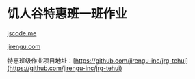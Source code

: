 
# 饥人谷特惠班一班作业

[jscode.me](http://jscode.me)

[jirengu.com](http://jirengu.com)

 


特惠班级作业项目地址：[https://github.com/jirengu-inc/jrg-tehui](https://github.com/jirengu-inc/jrg-tehui)
